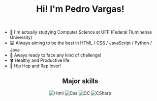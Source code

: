<h1 align="center" >Hi! I'm Pedro Vargas!</h1>
<br />


* 📖 I'm actually studying Computer Science at UFF (Federal Fluminense University)
* 💻 Always aiming to be the best in HTML / CSS / JavaScript / Python / Java 
* 🥊 Aways ready to face any kind of challenge!
* 🍀 Healthy and Productive life
* 🎵 Hip Hop and Rap lover! 


<h2 align='center'>Major skills</h2>
<p align="center">
   <img src="https://img.shields.io/badge/HTML-E34F26?style=for-the-badge&logo=html5&logoColor=white" alt="Html">
   <img src="https://img.shields.io/badge/CSS-1572B6?style=for-the-badge&logo=css3&logoColor=white" alt="Css">
   <img src="https://img.shields.io/badge/C++-00599C?style=for-the-badge&logo=cplusplus&logoColor=white" alt="CC">
   <img src="https://img.shields.io/badge/C%23-239120?style=for-the-badge&logo=c sharp&logoColor=white" alt="CSharp">
</p>

